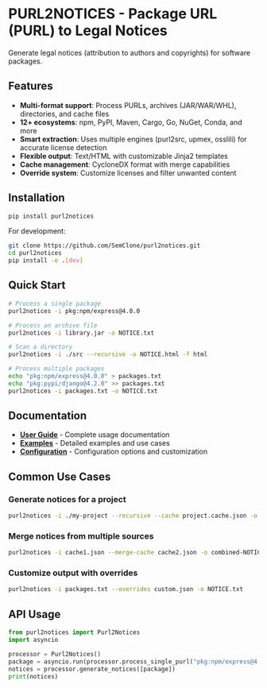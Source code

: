 # PURL2NOTICES - Package URL (PURL) to Legal Notices

Generate legal notices (attribution to authors and copyrights) for software packages.

## Features

- **Multi-format support**: Process PURLs, archives (JAR/WAR/WHL), directories, and cache files
- **12+ ecosystems**: npm, PyPI, Maven, Cargo, Go, NuGet, Conda, and more
- **Smart extraction**: Uses multiple engines (purl2src, upmex, osslili) for accurate license detection
- **Flexible output**: Text/HTML with customizable Jinja2 templates
- **Cache management**: CycloneDX format with merge capabilities
- **Override system**: Customize licenses and filter unwanted content

## Installation

```bash
pip install purl2notices
```

For development:
```bash
git clone https://github.com/SemClone/purl2notices.git
cd purl2notices
pip install -e .[dev]
```

## Quick Start

```bash
# Process a single package
purl2notices -i pkg:npm/express@4.0.0

# Process an archive file
purl2notices -i library.jar -o NOTICE.txt

# Scan a directory
purl2notices -i ./src --recursive -o NOTICE.html -f html

# Process multiple packages
echo "pkg:npm/express@4.0.0" > packages.txt
echo "pkg:pypi/django@4.2.0" >> packages.txt
purl2notices -i packages.txt -o NOTICE.txt
```

## Documentation

- **[User Guide](docs/user-guide.md)** - Complete usage documentation
- **[Examples](docs/examples.md)** - Detailed examples and use cases
- **[Configuration](docs/configuration.md)** - Configuration options and customization

## Common Use Cases

### Generate notices for a project

```bash
purl2notices -i ./my-project --recursive --cache project.cache.json -o NOTICE.txt
```

### Merge notices from multiple sources

```bash
purl2notices -i cache1.json --merge-cache cache2.json -o combined-NOTICE.txt
```

### Customize output with overrides

```bash
purl2notices -i packages.txt --overrides custom.json -o NOTICE.txt
```

## API Usage

```python
from purl2notices import Purl2Notices
import asyncio

processor = Purl2Notices()
package = asyncio.run(processor.process_single_purl("pkg:npm/express@4.0.0"))
notices = processor.generate_notices([package])
print(notices)
```

